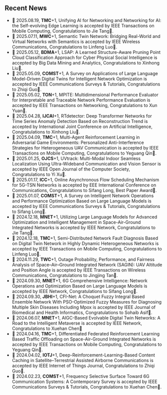 ## Recent News
- 📢 2025.08.19, **TMC**+1, Unifying AI for Networking and Networking for AI: the Self-evolving Edge Learning is accepted by IEEE Transactions on Mobile Computing, Congratulations to Jie Tang🎉.
- 📢 2025.07.11, **MWC**+1, Semantic Twin Network: Bridging Real-World and Virtual Networks with Semantics is accepted by IEEE Wireless Communications, Congratulations to Linfeng Luo🎉.
- 📢 2025.05.12, **BDMA**+1, LSAP: A Learned Structure-Aware Pruning Point Cloud Classification Approach for Cyber Physical Social Intelligence is accepted by Big Data Mining and Analytics, Congratulations to Xinhong Liu🎉.
- 📢 2025.05.09, **COMST**+1, A Survey on Applications of Large Language Model-Driven Digital Twins for Intelligent Network Optimization is accepted by IEEE Communications Surveys & Tutorials, Congratulations to Zhiqi Guo🎉.
- 📢 2025.05.02, **TON**+1, MPITE: Multidimensional Performance Evaluator for Interpretable and Traceable Network Performance Evaluation is accepted by IEEE Transactions on Networking, Congratulations to Xun Yuan🎉.
- 📢 2025.04.28, **IJCAI**+1, RTdetector: Deep Transformer Networks for Time Series Anomaly Detection Based on Reconstruction Trend is accepted by International Joint Conference on Artificial Intelligence, Congratulations to Xinhong Liu🎉.
- 📢 2025.04.09, **TMC**+1, Multi-Agent Reinforcement Learning in Adversarial Game Environments: Personalized Anti-Interference Strategies for Heterogeneous UAV Communication is accepted by IEEE Transactions on Mobile Computing, Congratulations to Yeguang Qin🎉.
- 📢 2025.01.25, **OJCS**+1, UVtrack: Multi-Modal Indoor Seamless Localization Using Ultra-Wideband Communication and Vision Sensor is accepted by IEEE Open Journal of the Computer Society, Congratulations to Yi Xu🎉.
- 📢 2025.01.17, **ICC**+1, Online Asynchronous Flow Scheduling Mechanism for 5G-TSN Networks is accepted by EEE International Conference on Communications, Congratulations to Sifang Long, Best Paper Award🎉.
- 📢 2025.01.07, **COMST**+1, A Survey on Intelligent Network Operations and Performance Optimization Based on Large Language Models is accepted by  IEEE Communications Surveys & Tutorials, Congratulations to Sifang Long🎉.
- 📢 2024.12.18, **MNET**+1, Utilizing Large Language Models for Advanced Optimization and Intelligent Management in Space-Air-Ground Integrated Networks is accepted by IEEE Network, Congratulations to Jie Tang🎉.
- 📢 2024.12.18, **TMC**+1, Semi-Distributed Network Fault Diagnosis Based on Digital Twin Network in Highly Dynamic Heterogeneous Networks is accepted by IEEE Transactions on Mobile Computing, Congratulations to Linfeng Luo🎉.
- 📢 2024.11.29, **TWC**+1, Outage Probability, Performance, and Fairness Analysis of Space–Air–Ground Integrated Network (SAGIN): UAV Altitude and Position Angle is accepted by IEEE Transactions on Wireless Communications, Congratulations to Jingjing Tan🎉.
- 📢 2024.09.30, **MNET**+1, 6G Comprehensive Intelligence: Network Operations and Optimization Based on Large Language Models is accepted by IEEE Network, Congratulations to Sifang Long🎉.
- 📢 2024.09.30, **JBHI**+1, CFI-Net: A Choquet Fuzzy Integral Based Ensemble Network With PSO-Optimized Fuzzy Measures for Diagnosing Multiple Skin Diseases Including Mpox is accepted by IEEE Journal of Biomedical and Health Informatics, Congratulations to Sohaib Asif🎉.
- 📢 2024.06.07, **MNET**+1, AIGC-Based Evolvable Digital Twin Networks: A Road to the Intelligent Metaverse is accepted by IEEE Network, Congratulations to Xuehan Chen🎉
- 📢 2024.04.16, **TMC**+1, Differentiated Federated Reinforcement Learning Based Traffic Offloading on Space-Air-Ground Integrated Networks is accepted by IEEE Transactions on Mobile Computing, Congratulations to Yeguang Qin🎉.
- 📢 2024.04.02, **IOTJ**+1, Deep-Reinforcement-Learning-Based Content Caching in Satellite–Terrestrial Assisted Airborne Communications is accepted by  IEEE Internet of Things Journal, Congratulations to Zhiqi Guo🎉. 
- 📢 2024.02.23, **COMST**+1, Frequency Selective Surface Toward 6G Communication Systems: A Contemporary Survey is accepted by IEEE Communications Surveys & Tutorials, Congratulations to Xuehan Chen🎉.